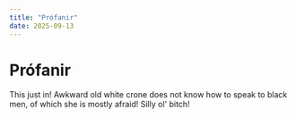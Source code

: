 ```yaml
---
title: "Prófanir"
date: 2025-09-13
---
```


# Prófanir

This just in! Awkward old white crone does not know how to speak to black men, of which she is mostly afraid! Silly ol' bitch!
